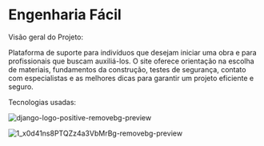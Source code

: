 # Engenharia Fácil

Visão geral do Projeto:

Plataforma de suporte para indivíduos que desejam iniciar uma obra e para profissionais que buscam auxiliá-los. O site oferece orientação na escolha de materiais, fundamentos da construção, testes de segurança, contato com especialistas e as melhores dicas para garantir um projeto eficiente e seguro.

Tecnologias usadas:


![django-logo-positive-removebg-preview](https://github.com/user-attachments/assets/77dff2f6-bc98-404b-ad13-393fbd45f622)


![1_x0d41ns8PTQZz4a3VbMrBg-removebg-preview](https://github.com/user-attachments/assets/03b2c489-a2e6-431b-8085-709a3189e7ca)
